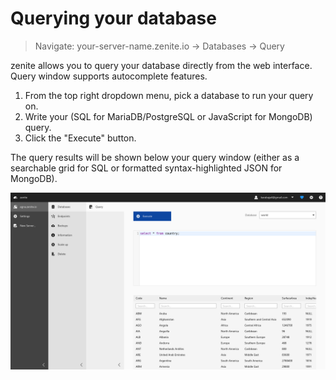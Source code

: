 # Querying your database

> Navigate: your-server-name.zenite.io -> Databases -> Query

zenite allows you to query your database directly from the web interface. Query window supports autocomplete features.

1. From the top right dropdown menu, pick a database to run your query on.
2. Write your (SQL for MariaDB/PostgreSQL or JavaScript for MongoDB) query.
3. Click the "Execute" button.

The query results will be shown below your query window (either as a searchable grid for SQL or formatted syntax-highlighted JSON for MongoDB).

![alt text](https://raw.githubusercontent.com/zenite-docs/zenite-docs.github.io/master/_images/query.png "Query")